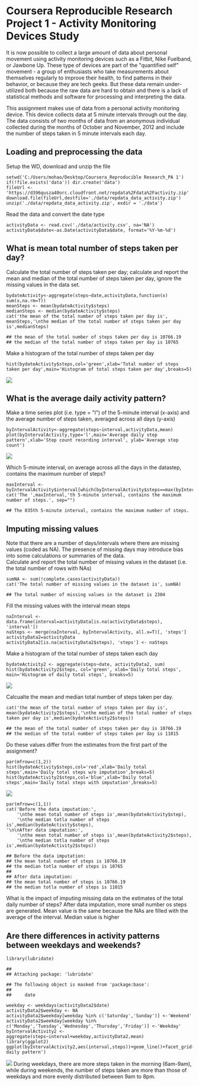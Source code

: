 Coursera Reproducible Research Project 1 - Activity Monitoring Devices Study
============================================================================

It is now possible to collect a large amount of data about personal
movement using activity monitoring devices such as a Fitbit, Nike
Fuelband, or Jawbone Up. These type of devices are part of the
"quantified self" movement - a group of enthusiasts who take
measurements about themselves regularly to improve their health, to find
patterns in their behavior, or because they are tech geeks. But these
data remain under-utilized both because the raw data are hard to obtain
and there is a lack of statistical methods and software for processing
and interpreting the data.

This assignment makes use of data from a personal activity monitoring
device. This device collects data at 5 minute intervals through out the
day. The data consists of two months of data from an anonymous
individual collected during the months of October and November, 2012 and
include the number of steps taken in 5 minute intervals each day.

Loading and preprocessing the data
----------------------------------

Setup the WD, download and unzip the file

    setwd('C:/Users/mohao/Desktop/Coursera_Reproducible Research_PA 1')
    if(!file.exists('data')) dir.create('data')
    fileUrl <- 'https://d396qusza40orc.cloudfront.net/repdata%2Fdata%2Factivity.zip'
    download.file(fileUrl,destfile='./data/repdata_data_activity.zip')
    unzip('./data/repdata_data_activity.zip', exdir = './data')

Read the data and convert the date type

    activityData <- read.csv('./data/activity.csv', na='NA')
    activityData$date<-as.Date(activityData$date, format='%Y-%m-%d')

What is mean total number of steps taken per day?
-------------------------------------------------

Calculate the total number of steps taken per day; calculate and report
the mean and median of the total number of steps taken per day, ignore
the missing values in the data set.

    bydateActivity<-aggregate(steps~date,activityData,function(x) sum(x,na.rm=T))
    meanSteps <- mean(bydateActivity$steps)
    medianSteps <- median(bydateActivity$steps)
    cat('the mean of the total number of steps taken per day is', meanSteps,'\nthe median of the total number of steps taken per day is',medianSteps)

    ## the mean of the total number of steps taken per day is 10766.19 
    ## the median of the total number of steps taken per day is 10765

Make a histogram of the total number of steps taken per day

    hist(bydateActivity$steps,col='green',xlab='Total number of steps taken per day',main='Histogram of total steps taken per day',breaks=5)

![](PA1_template_files/figure-markdown_strict/unnamed-chunk-4-1.png)

What is the average daily activity pattern?
-------------------------------------------

Make a time series plot (i.e. type = "l") of the 5-minute interval
(x-axis) and the average number of steps taken, averaged across all days
(y-axis)

    byIntervalActivity<-aggregate(steps~interval,activityData,mean)
    plot(byIntervalActivity,type='l',main='Average daily step pattern',xlab='Step count recording interval', ylab='Average step count')

![](PA1_template_files/figure-markdown_strict/unnamed-chunk-5-1.png)

Which 5-minute interval, on average across all the days in the datastep,
contains the maximum number of steps?

    maxInterval <- byIntervalActivity$interval[which(byIntervalActivity$steps==max(byIntervalActivity$steps))]
    cat('The ',maxInterval,'th 5-minute interval, contains the maximum number of steps.', sep="")

    ## The 835th 5-minute interval, contains the maximum number of steps.

Imputing missing values
-----------------------

Note that there are a number of days/intervals where there are missing
values (coded as NA). The presence of missing days may introduce bias
into some calculations or summaries of the data.  
Calculate and report the total number of missing values in the dataset
(i.e. the total number of rows with NAs)

    sumNA <- sum(!complete.cases(activityData))
    cat('The total number of missing values in the dataset is', sumNA)

    ## The total number of missing values in the dataset is 2304

Fill the missing values with the interval mean steps

    naInterval <- data.frame(interval=activityData[is.na(activityData$steps), 'interval'])
    naSteps <- merge(naInterval, byIntervalActivity, all.x=T)[, 'steps']
    activityData2=activityData
    activityData2[is.na(activityData2$steps), 'steps'] <- naSteps

Make a histogram of the total number of steps taken each day

    bydateActivity2 <- aggregate(steps~date, activityData2, sum)
    hist(bydateActivity2$steps, col='green', xlab='Daily total steps', main='Histogram of daily total steps', breaks=5)

![](PA1_template_files/figure-markdown_strict/unnamed-chunk-9-1.png)

Calcualte the mean and median total number of steps taken per day.

    cat('the mean of the total number of steps taken per day is', mean(bydateActivity2$steps),'\nthe median of the total number of steps taken per day is',median(bydateActivity2$steps))

    ## the mean of the total number of steps taken per day is 10766.19 
    ## the median of the total number of steps taken per day is 11015

Do these values differ from the estimates from the first part of the
assignment?

    par(mfrow=c(1,2))
    hist(bydateActivity$steps,col='red',xlab='Daily total steps',main='Daily total steps w/o imputation',breaks=5)
    hist(bydateActivity2$steps,col='blue',xlab='Daily total steps',main='Daily total steps with imputation',breaks=5)

![](PA1_template_files/figure-markdown_strict/unnamed-chunk-11-1.png)

    par(mfrow=c(1,1))
    cat('Before the data imputation:',
        '\nthe mean total number of steps is',mean(bydateActivity$step),
        '\nthe median totla number of steps is',median(bydateActivity$steps),
    '\n\nAfter data imputation:',
        '\nthe mean total number of steps is',mean(bydateActivity2$steps),
        '\nthe median totla number of steps is',median(bydateActivity2$steps))

    ## Before the data imputation: 
    ## the mean total number of steps is 10766.19 
    ## the median totla number of steps is 10765 
    ## 
    ## After data imputation: 
    ## the mean total number of steps is 10766.19 
    ## the median totla number of steps is 11015

What is the impact of imputing missing data on the estimates of the
total daily number of steps? After data imputation, more small number os
steps are generated. Mean value is the same because the NAs are filled
with the average of the interval. Median value is higher

Are there differences in activity patterns between weekdays and weekends?
-------------------------------------------------------------------------

    library(lubridate)

    ## 
    ## Attaching package: 'lubridate'

    ## The following object is masked from 'package:base':
    ## 
    ##     date

    weekday <- weekdays(activityData2$date)
    activityData2$weekday <- NA
    activityData2$weekday[weekday %in% c('Saturday','Sunday')] <-'Weekend'
    activityData2$weekday[weekday %in% c('Monday','Tuesday','Wednesday','Thursday','Friday')] <-'Weekday'
    byIntervalActivity2 <- aggregate(steps~interval+weekday,activityData2,mean)
    library(ggplot2)
    ggplot(byIntervalActivity2,aes(interval,steps))+geom_line()+facet_grid(~weekday)+theme_bw()+labs(title='Average daily pattern')

![](PA1_template_files/figure-markdown_strict/unnamed-chunk-13-1.png)
During weekdays, there are more steps taken in the morning (6am-9am),
while during weekends, the number of steps taken are more than those of
weekdays and more evenly distributed between 9am to 8pm.
